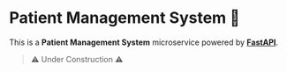 # Patient Management System 🏥

This is a **Patient Management System** microservice powered by [**FastAPI**](https://fastapi.tiangolo.com/tutorial/).

> ⚠️ Under Construction ⚠️
